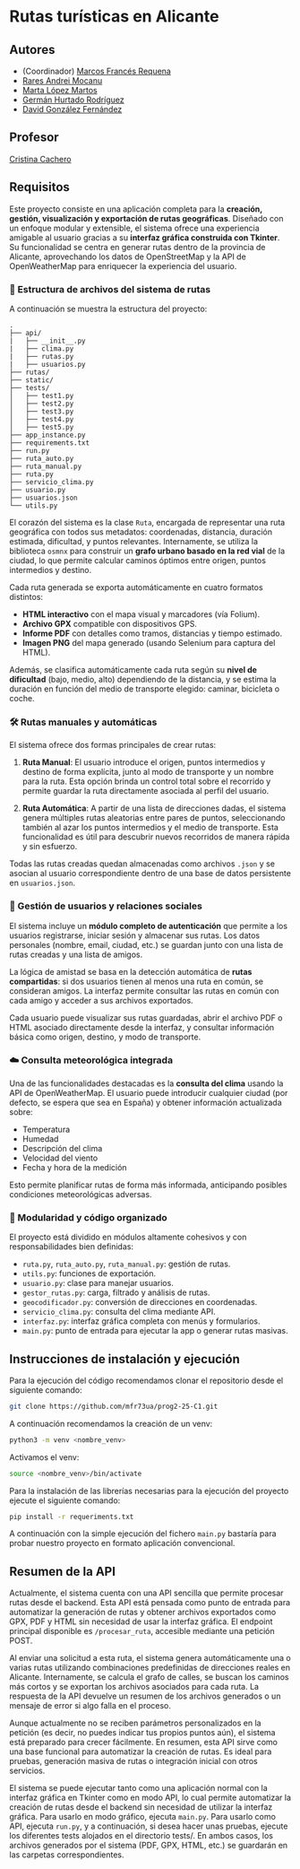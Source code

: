 # Rutas turísticas en Alicante
## Autores

* (Coordinador) [Marcos Francés Requena](https://github.com/mfr73ua)
* [Rares Andrei Mocanu](https://github.com/ra-and5)
* [Marta López Martos](https://github.com/martalopez6)
* [Germán Hurtado Rodríguez](https://github.com/ghr8)
* [David González Fernández](https://github.com/Gallego-DavidGonzalez)

## Profesor
[Cristina Cachero](https://github.com/ccacheroc)

## Requisitos

Este proyecto consiste en una aplicación completa para la **creación, gestión, visualización y exportación de rutas geográficas**. Diseñado con un enfoque modular y extensible, el sistema ofrece una experiencia amigable al usuario gracias a su **interfaz gráfica construida con Tkinter**. Su funcionalidad se centra en generar rutas dentro de la provincia de Alicante, aprovechando los datos de OpenStreetMap y la API de OpenWeatherMap para enriquecer la experiencia del usuario.


### 🧭 Estructura de archivos del sistema de rutas

A continuación se muestra la estructura del proyecto:

```
.
├── api/
|   ├── __init__.py
|   ├── clima.py
|   ├── rutas.py
|   ├── usuarios.py
├── rutas/
├── static/
├── tests/
│   ├── test1.py
│   ├── test2.py
│   ├── test3.py
│   ├── test4.py
│   ├── test5.py
├── app_instance.py
├── requirements.txt
├── run.py
├── ruta_auto.py
├── ruta_manual.py
├── ruta.py
├── servicio_clima.py
├── usuario.py
├── usuarios.json
└── utils.py
```

El corazón del sistema es la clase `Ruta`, encargada de representar una ruta geográfica con todos sus metadatos: coordenadas, distancia, duración estimada, dificultad, y puntos relevantes. Internamente, se utiliza la biblioteca `osmnx` para construir un **grafo urbano basado en la red vial** de la ciudad, lo que permite calcular caminos óptimos entre origen, puntos intermedios y destino.

Cada ruta generada se exporta automáticamente en cuatro formatos distintos:

- **HTML interactivo** con el mapa visual y marcadores (vía Folium).
- **Archivo GPX** compatible con dispositivos GPS.
- **Informe PDF** con detalles como tramos, distancias y tiempo estimado.
- **Imagen PNG** del mapa generado (usando Selenium para captura del HTML).

Además, se clasifica automáticamente cada ruta según su **nivel de dificultad** (bajo, medio, alto) dependiendo de la distancia, y se estima la duración en función del medio de transporte elegido: caminar, bicicleta o coche.


### 🛠️ Rutas manuales y automáticas

El sistema ofrece dos formas principales de crear rutas:

1. **Ruta Manual**: El usuario introduce el origen, puntos intermedios y destino de forma explícita, junto al modo de transporte y un nombre para la ruta. Esta opción brinda un control total sobre el recorrido y permite guardar la ruta directamente asociada al perfil del usuario.

2. **Ruta Automática**: A partir de una lista de direcciones dadas, el sistema genera múltiples rutas aleatorias entre pares de puntos, seleccionando también al azar los puntos intermedios y el medio de transporte. Esta funcionalidad es útil para descubrir nuevos recorridos de manera rápida y sin esfuerzo.

Todas las rutas creadas quedan almacenadas como archivos `.json` y se asocian al usuario correspondiente dentro de una base de datos persistente en `usuarios.json`.


### 👤 Gestión de usuarios y relaciones sociales

El sistema incluye un **módulo completo de autenticación** que permite a los usuarios registrarse, iniciar sesión y almacenar sus rutas. Los datos personales (nombre, email, ciudad, etc.) se guardan junto con una lista de rutas creadas y una lista de amigos.

La lógica de amistad se basa en la detección automática de **rutas compartidas**: si dos usuarios tienen al menos una ruta en común, se consideran amigos. La interfaz permite consultar las rutas en común con cada amigo y acceder a sus archivos exportados.

Cada usuario puede visualizar sus rutas guardadas, abrir el archivo PDF o HTML asociado directamente desde la interfaz, y consultar información básica como origen, destino, y modo de transporte.


### ☁️ Consulta meteorológica integrada

Una de las funcionalidades destacadas es la **consulta del clima** usando la API de OpenWeatherMap. El usuario puede introducir cualquier ciudad (por defecto, se espera que sea en España) y obtener información actualizada sobre:

- Temperatura
- Humedad
- Descripción del clima
- Velocidad del viento
- Fecha y hora de la medición

Esto permite planificar rutas de forma más informada, anticipando posibles condiciones meteorológicas adversas.

### 🧩 Modularidad y código organizado

El proyecto está dividido en módulos altamente cohesivos y con responsabilidades bien definidas:

- `ruta.py`, `ruta_auto.py`, `ruta_manual.py`: gestión de rutas.
- `utils.py`: funciones de exportación.
- `usuario.py`: clase para manejar usuarios.
- `gestor_rutas.py`: carga, filtrado y análisis de rutas.
- `geocodificador.py`: conversión de direcciones en coordenadas.
- `servicio_clima.py`: consulta del clima mediante API.
- `interfaz.py`: interfaz gráfica completa con menús y formularios.
- `main.py`: punto de entrada para ejecutar la app o generar rutas masivas.

## Instrucciones de instalación y ejecución
Para la ejecución del código recomendamos clonar el repositorio desde el siguiente comando:
   ```bash
   git clone https://github.com/mfr73ua/prog2-25-C1.git
   ```
A continuación recomendamos la creación de un venv:
   ```bash
   python3 -m venv <nombre_venv>
   ```
Activamos el venv:
   ```bash
   source <nombre_venv>/bin/activate
   ```
Para la instalación de las librerías necesarias para la ejecución del proyecto ejecute el siguiente comando:
   ```bash
   pip install -r requeriments.txt
   ```

A continuación con la simple ejecución del fichero `main.py` bastaría para probar nuestro proyecto en formato aplicación convencional.


## Resumen de la API

Actualmente, el sistema cuenta con una API sencilla que permite procesar rutas desde el backend. Esta API está pensada como punto de entrada para automatizar la generación de rutas y obtener archivos exportados como GPX, PDF y HTML sin necesidad de usar la interfaz gráfica. El endpoint principal disponible es `/procesar_ruta`, accesible mediante una petición POST.

Al enviar una solicitud a esta ruta, el sistema genera automáticamente una o varias rutas utilizando combinaciones predefinidas de direcciones reales en Alicante. Internamente, se calcula el grafo de calles, se buscan los caminos más cortos y se exportan los archivos asociados para cada ruta. La respuesta de la API devuelve un resumen de los archivos generados o un mensaje de error si algo falla en el proceso.

Aunque actualmente no se reciben parámetros personalizados en la petición (es decir, no puedes indicar tus propios puntos aún), el sistema está preparado para crecer fácilmente. En resumen, esta API sirve como una base funcional para automatizar la creación de rutas. Es ideal para pruebas, generación masiva de rutas o integración inicial con otros servicios. 

El sistema se puede ejecutar tanto como una aplicación normal con la interfaz gráfica en Tkinter como en modo API, lo cual permite automatizar la creación de rutas desde el backend sin necesidad de utilizar la interfaz gráfica. Para usarlo en modo gráfico, ejecuta `main.py`. Para usarlo como API, ejecuta `run.py`, y a continuación, si desea hacer unas pruebas, ejecute los diferentes tests alojados en el directorio tests/. En ambos casos, los archivos generados por el sistema (PDF, GPX, HTML, etc.) se guardarán en las carpetas correspondientes.

